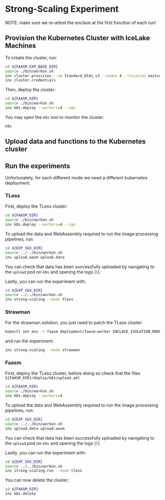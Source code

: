 # Strong-Scaling Experiment

NOTE: make sure we re-attest the enclave at the first function of each run!

## Provision the Kubernetes Cluster with IceLake Machines

To create the cluster, run:

```bash
cd ${FAASM_EXP_BASE_DIR}
source ./bin/workon.sh
inv cluster.provision --vm Standard_DC4s_v3 --nodes 4 --location eastus2 --sgx
inv cluster.credentials
```

Then, deploy the cluster:

```bash
cd ${FAASM_DIR}
source ./bin/workon.sh
inv k8s.deploy --workers=4 --sgx
```

You may open the `k9s` tool to monitor the cluster:

```bash
k9s
```

## Upload data and functions to the Kubernetes cluster


## Run the experiments

Unfortunately, for each different mode we need a different kubernetes
deployment.

### TLess

First, deploy the TLess cluster:

```bash
cd ${FAASM_DIR}
source ./bin/workon.sh
inv k8s.deploy --workers=4 --sgx
```

To upload the data and WebAssembly required to run the image processing
pipelines, run:

```bash
cd ${EXP_SGX_DIR}
source ../../bin/workon.sh
inv upload.wasm upload.data
```

You can check that data has been successfully uploaded by navigating to the
`upload` pod on `k9s` and opening the logs (`l`).

Lastly, you can run the experiment with:

```bash
cd ${EXP_SGX_DIR}
source ../../bin/workon.sh
inv strong-scaling --mode tless
```

### Strawman

For the strawman solution, you just need to patch the TLess cluster:

```bash
kubectl set env -n faasm deployment/faasm-worker ENCLAVE_ISOLATION_MODE=faaslet
```

and run the experiment:

```bash
inv strong-scaling --mode strawman
```

### Faasm

First, deploy the TLess cluster, before doing so check that the files
`${FAASM_DIR}/deploy/k8s/upload.yml`

```bash
cd ${FAASM_DIR}
source ./bin/workon.sh
inv k8s.deploy --workers=4
```

To upload the data and WebAssembly required to run the image processing
pipelines, run:

```bash
cd ${EXP_SGX_DIR}
source ../../bin/workon.sh
inv upload.data upload.wasm
```

You can check that data has been successfully uploaded by navigating to the
`upload` pod on `k9s` and opening the logs (`l`).

Lastly, you can run the experiment with:

```bash
cd ${EXP_SGX_DIR}
source ../../bin/workon.sh
inv strong-scaling.run --mode tless
```

You can now delete the cluster:

```bash
cd ${FAASM_DIR}
inv k8s.delete
```

